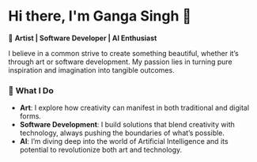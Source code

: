 # Hi there, I'm Ganga Singh 👋

🎨 **Artist | Software Developer | AI Enthusiast**

I believe in a common strive to create something beautiful, whether it’s through art or software development. My passion lies in turning pure inspiration and imagination into tangible outcomes. 


### 🌟 **What I Do**

- **Art**: I explore how creativity can manifest in both traditional and digital forms.
- **Software Development**: I build solutions that blend creativity with technology, always pushing the boundaries of what’s possible.
- **AI**: I’m diving deep into the world of Artificial Intelligence and its potential to revolutionize both art and technology.


